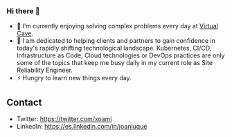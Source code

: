 ### Hi there 👋

- 🔭 I’m currently enjoying solving complex problems every day at [Virtual Cave](https://virtualcave.io).
- 🌱 I am dedicated to helping clients and partners to gain confidence in today's rapidly shifting technological landscape. Kubernetes, CI/CD, Infrastructure as Code, Cloud technologies or DevOps practices are only some of the topics that keep me busy daily in my current role as Site Reliability Engineer. 
- ⚡ Hungry to learn new things every day.

## Contact

* Twitter: https://twitter.com/xoami
* LinkedIn: https://es.linkedin.com/in/joanluque

<!--
**xoanmi/xoanmi** is a ✨ _special_ ✨ repository because its `README.md` (this file) appears on your GitHub profile.

Here are some ideas to get you started:

- 🔭 I’m currently working on ...
- 🌱 I’m currently learning ...
- 👯 I’m looking to collaborate on ...
- 🤔 I’m looking for help with ...
- 💬 Ask me about ...
- 📫 How to reach me: ...
- 😄 Pronouns: ...
- ⚡ Fun fact: ...
-->
